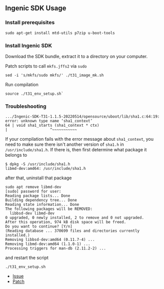 Ingenic SDK Usage
-----------------

### Install prerequisites

```
sudo apt-get install mtd-utils p7zip u-boot-tools
```

### Install Ingenic SDK

Download the SDK bundle, extract it to a directory on your computer.

Patch scripts to call `mkfs.jffs2` via `sudo`
```
sed -i 's/mkfs/sudo mkfs/' ./t31_image_mk.sh 
```

Run compilation
```
source ./t31_env_setup.sh`
```

### Troubleshooting

```
.../Ingenic-SDK-T31-1.1.5-20220514/opensource/uboot/lib/sha1.c:64:19: error: unknown type name ‘sha1_context’
64 | void sha1_starts (sha1_context * ctx)
|                   ^~~~~~~~~~~~
```
If your compilation fails with the error message about `sha1_context`, you need to make sure there
isn't another version of `sha1.h` in `/usr/include/sha1.h`. If there is, then first determine what
package it belongs to
```
$ dpkg -S /usr/include/sha1.h
libmd-dev:amd64: /usr/include/sha1.h
```
after that, uninstall that package
```
sudo apt remove libmd-dev
[sudo] password for user: 
Reading package lists... Done
Building dependency tree... Done
Reading state information... Done
The following packages will be REMOVED:
  libbsd-dev libmd-dev
0 upgraded, 0 newly installed, 2 to remove and 0 not upgraded.
After this operation, 974 kB disk space will be freed.
Do you want to continue? [Y/n] 
(Reading database ... 370699 files and directories currently installed.)
Removing libbsd-dev:amd64 (0.11.7-4) ...
Removing libmd-dev:amd64 (1.1.0-1) ...
Processing triggers for man-db (2.11.2-2) ...
```
and restart the script
```
./t31_env_setup.sh
```

- [Issue](https://github.com/openwrt/openwrt/pull/4541#issuecomment-917620262)
- [Patch](https://github.com/openwrt/openwrt/pull/4626)
